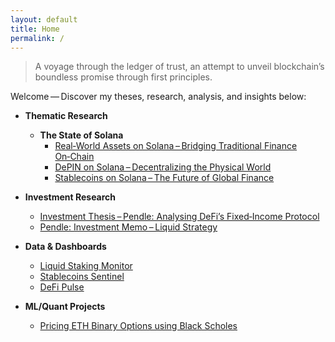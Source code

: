 ```yaml
---
layout: default
title: Home
permalink: /
---
```


> A voyage through the ledger of trust, an attempt to unveil blockchain’s boundless promise through first principles.

Welcome — Discover my theses, research, analysis, and insights below:

- **Thematic Research**
  - **The State of Solana**
    - <a href="https://www.papermark.com/view/cmd4qd8uy0001l404g1ibjb3l" target="_blank" rel="noopener noreferrer">Real‑World Assets on Solana – Bridging Traditional Finance On‑Chain</a>
    - <a href="https://www.papermark.com/view/cmd5atfkh0006jo049n83vp49" target="_blank" rel="noopener noreferrer">DePIN on Solana – Decentralizing the Physical World</a>
    - <a href="https://arpit-kr.medium.com/the-state-of-stablecoins-on-solana-powering-the-future-of-global-finance-37d73de293d2" target="_blank" rel="noopener noreferrer">Stablecoins on Solana – The Future of Global Finance</a>

- **Investment Research**
  - <a href="https://www.papermark.com/view/cmd4n38830001jx04utxjqdr4" target="_blank" rel="noopener noreferrer">Investment Thesis – Pendle: Analysing DeFi’s Fixed‑Income Protocol</a>
  - <a href="https://www.papermark.com/view/cmd4n80h50004jj04k353c3iv" target="_blank" rel="noopener noreferrer">Pendle: Investment Memo – Liquid Strategy</a>

- **Data & Dashboards**
  - <a href="https://app.glintanalytics.com/Sp1ff/dashboards/liquid‑staking‑monitor" target="_blank" rel="noopener noreferrer">Liquid Staking Monitor</a>
  - <a href="https://app.glintanalytics.com/Sp1ff/dashboards/stablecoin‑sentinel" target="_blank" rel="noopener noreferrer">Stablecoins Sentinel</a>
  - <a href="https://app.glintanalytics.com/Sp1ff/dashboards/defi-pulse:-blue-chip-health-monitor" target="_blank" rel="noopener noreferrer">DeFi Pulse</a>

- **ML/Quant Projects**
  - <a href="https://github.com/Pseud0n1nja/CryptoQuant" target="_blank" rel="noopener noreferrer">Pricing ETH Binary Options using Black Scholes</a>

<!--
*Last updated: {{ site.time | date: "%B %-d, %Y" }}*
-->
